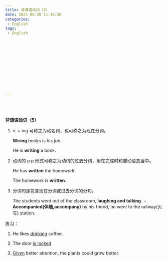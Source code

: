 ```yaml
---
title: 非谓语动词（5）
date: 2021-08-28 11:15:26
categories:
 - English
tags:
 - English













---
```


<br>
<br>



**非谓语动词（5）**

1. v. + ing 可称之为动名词，也可称之为现在分词。

    **Wiring** books is his job.

    He is **writing** a book.

2. 动词的 p.p.形式可称之为动词的过去分词，用在完成时和被动语态当中。

    He has **written** the homework.

    The homework is **written**.

3. 分词句是包含现在分词或过去分词的分句。

    The students went out of the classroom, **laughing and talking**.
    ¬
    **Accompanied(伴随,accompany)** by his friend, he went to the railway(火车) station.

练习：

1. He likes <u>drinking</u> coffee.

2. The door <u>is locked</u>.

3. <u>Given</u> better attention, the plants could grow better. 
